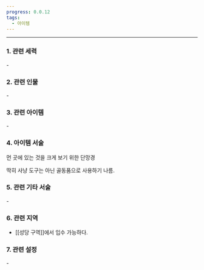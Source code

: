 ```yaml
---
progress: 0.0.12
tags:
  - 아이템
---
```

---
### 1. 관련 세력 
 \-

### 2. 관련 인물
\-
### 3. 관련 아이템
\-

### 4. 아이템 서술
먼 곳에 있는 것을 크게 보기 위한 단망경  
  
딱히 사냥 도구는 아닌 골동품으로 사용하기 나름.

### 5. 관련 기타 서술
\-
### 6. 관련 지역
- [[성당 구역]]에서 입수 가능하다.

### 7. 관련 설정
\-